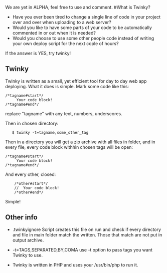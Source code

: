 We are yet in ALPHA, feel free to use and comment.
#What is Twinky?

* Have you ever been tired to change a single line of code in your project over and over when uploading to a web server?
* Would you like to have some parts of your code to be automatically commented in or out when it is needed?
* Would you choose to use some other people code instead of writing your own deploy script for the next cople of hours?

If the answer is YES, try twinky!

Twinky
-
Twinky is written as a small, yet efficient tool for day to day web app deploying. What it does is simple. Mark some code like this:

    /*tagname#start*/
	     Your code block!
    /*tagname#end*/
    
   replace "tagname" with any text, numbers, underscores.
   

   Then in chosen directory:

       $ twinky -t=tagname,some_other_tag   
Then in a directory you will get a zip archive with all files in folder, and in every file, every code block withhin chosen tags will be open:

   
    /*tagname#start*/
	     Your code block!
    /*tagname#end*/
And every other, closed:

        /*other#start*/
        //  Your code block!
        /*other#end*/
Simple!

Other info
-
* .twinkyignore 
Script creates this file on run and check if every directory and file in main folder match the written.
Those that match are not put in output archive.

* -t=TAGS,SEPARATED,BY,COMA
use -t option to pass tags you want Twinky to use.

* Twinky is written in PHP and uses your /usr/bin/php to run it.
